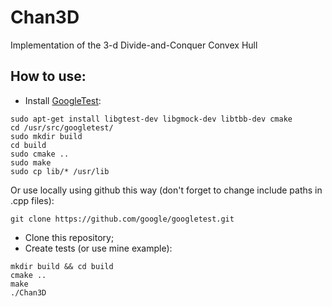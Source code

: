 # Chan3D
Implementation of the 3-d Divide-and-Conquer Convex Hull

## How to use:
* Install [GoogleTest](https://google.github.io/googletest/):
```
sudo apt-get install libgtest-dev libgmock-dev libtbb-dev cmake
cd /usr/src/googletest/
sudo mkdir build
cd build
sudo cmake ..
sudo make
sudo cp lib/* /usr/lib
```
Or use locally using github this way (don't forget to change include paths in .cpp files):
```
git clone https://github.com/google/googletest.git
```
* Clone this repository;
* Create tests (or use mine example):
```
mkdir build && cd build
cmake ..
make
./Chan3D
```